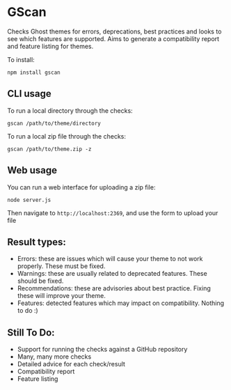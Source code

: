 # GScan

Checks Ghost themes for errors, deprecations, best practices and looks to see which features are supported. 
Aims to generate a compatibility report and feature listing for themes.

To install:

`npm install gscan`

## CLI usage

To run a local directory through the checks:

`gscan /path/to/theme/directory`

To run a local zip file through the checks:

`gscan /path/to/theme.zip -z`

## Web usage

You can run a web interface for uploading a zip file:

`node server.js`

Then navigate to `http://localhost:2369`, and use the form to upload your file

## Result types:

- Errors: these are issues which will cause your theme to not work properly. These must be fixed.
- Warnings: these are usually related to deprecated features. These should be fixed.
- Recommendations: these are advisories about best practice. Fixing these will improve your theme.
- Features: detected features which may impact on compatibility. Nothing to do :)

## Still To Do:

- Support for running the checks against a GitHub repository
- Many, many more checks
- Detailed advice for each check/result
- Compatibility report
- Feature listing
